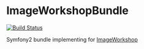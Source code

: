 # ImageWorkshopBundle

[![Build Status](https://travis-ci.org/jdecool/ImageWorkshopBundle.svg)](https://travis-ci.org/jdecool/ImageWorkshopBundle)

Symfony2 bundle implementing for [ImageWorkshop](https://github.com/Sybio/ImageWorkshop)
